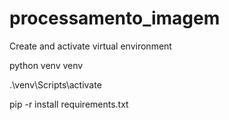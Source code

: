 # processamento_imagem

Create and activate virtual environment

python venv venv

.\venv\Scripts\activate

pip -r install requirements.txt